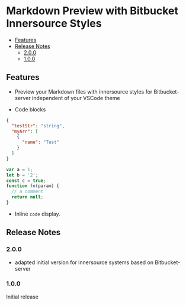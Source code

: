 # Markdown Preview with Bitbucket Innersource Styles

- [Features](#features)
- [Release Notes](#release-notes)
  - [2.0.0](#200)
  - [1.0.0](#100)

## Features

- Preview your Markdown files with innersource styles for Bitbucket-server independent of your VSCode theme

- Code blocks

```json
{
  "testStr": "string",
  "myArr": [
    {
      "name": "Test"
    }
  ]
}
```

```javascript
var a = 1;
let b = '2';
const c = true;
function fn(param) {
  // a comment
  return null;
}
```

- Inline `code` display.

## Release Notes

### 2.0.0

- adapted initial version for innersource systems based on Bitbucket-server

### 1.0.0

Initial release
